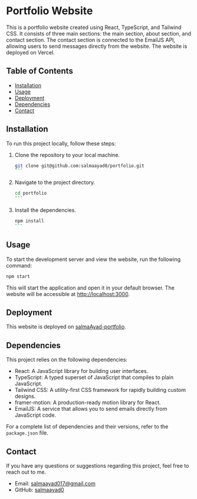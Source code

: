 # Portfolio Website

This is a portfolio website created using React, TypeScript, and Tailwind CSS. 
It consists of three main sections: the main section, about section, and contact section. 
The contact section is connected to the EmailJS API, allowing users to send messages directly from the website. The website is deployed on Vercel.

## Table of Contents

- [Installation](#installation)
- [Usage](#usage)
- [Deployment](#deployment)
- [Dependencies](#dependencies)
- [Contact](#contact)

## Installation

To run this project locally, follow these steps:

1. Clone the repository to your local machine.
   ````bash
   git clone git@github.com:salmaayad0/portfolio.git
   ```

2. Navigate to the project directory.
   ````bash
   cd portfolio
   ```

3. Install the dependencies.
   ````bash
   npm install
   ```

## Usage

To start the development server and view the website, run the following command:

```bash
npm start
```

This will start the application and open it in your default browser. The website will be accessible at [http://localhost:3000](localhost).


## Deployment

This website is deployed on [salmaAyad-portfolio](https://portfolio-jet-xi-97.vercel.app/).


## Dependencies

This project relies on the following dependencies:

- React: A JavaScript library for building user interfaces.
- TypeScript: A typed superset of JavaScript that compiles to plain JavaScript.
- Tailwind CSS: A utility-first CSS framework for rapidly building custom designs.
- framer-motion: A production-ready motion library for React.
- EmailJS: A service that allows you to send emails directly from JavaScript code.

For a complete list of dependencies and their versions, refer to the `package.json` file.

## Contact

If you have any questions or suggestions regarding this project, feel free to reach out to me.

- Email: [salmaayad017@gmail.com](mailto:salmaayad017@gmail.com)
- GitHub: [salmaayad0](https://github.com/salmaayad0)